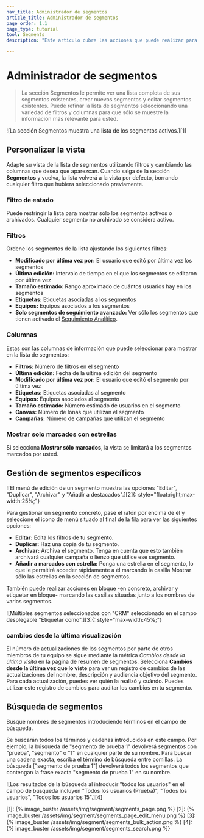 ```yaml
---
nav_title: Administrador de segmentos
article_title: Administrador de segmentos
page_order: 1.1
page_type: tutorial
tool: Segments
description: "Este artículo cubre las acciones que puede realizar para gestionar sus segmentos, como filtrar una lista de segmentos, crear segmentos y editar segmentos."

---
```


# Administrador de segmentos

> La sección Segmentos le permite ver una lista completa de sus segmentos existentes, crear nuevos segmentos y editar segmentos existentes. Puede refinar la lista de segmentos seleccionando una variedad de filtros y columnas para que sólo se muestre la información más relevante para usted.

![La sección Segmentos muestra una lista de los segmentos activos.][1]

## Personalizar la vista

Adapte su vista de la lista de segmentos utilizando filtros y cambiando las columnas que desea que aparezcan. Cuando salga de la sección **Segmentos** y vuelva, la lista volverá a la vista por defecto, borrando cualquier filtro que hubiera seleccionado previamente.

### Filtro de estado

Puede restringir la lista para mostrar sólo los segmentos activos o archivados. Cualquier segmento no archivado se considera activo.

### Filtros

Ordene los segmentos de la lista ajustando los siguientes filtros:
- **Modificado por última vez por:** El usuario que editó por última vez los segmentos
- **Última edición:** Intervalo de tiempo en el que los segmentos se editaron por última vez
- **Tamaño estimado:** Rango aproximado de cuántos usuarios hay en los segmentos
- **Etiquetas:** Etiquetas asociadas a los segmentos
- **Equipos:** Equipos asociados a los segmentos
- **Solo segmentos de seguimiento avanzado:** Ver sólo los segmentos que tienen activado el [Seguimiento Analítico]({{site.baseurl}}/user_guide/data_and_analytics/tracking/segment_analytics_tracking#segment-analytics-tracking).

### Columnas

Estas son las columnas de información que puede seleccionar para mostrar en la lista de segmentos:
- **Filtros:** Número de filtros en el segmento
- **Última edición:** Fecha de la última edición del segmento
- **Modificado por última vez por:** El usuario que editó el segmento por última vez
- **Etiquetas:** Etiquetas asociadas al segmento
- **Equipos:** Equipos asociados al segmento
- **Tamaño estimado:** Número estimado de usuarios en el segmento
- **Canvas:** Número de lonas que utilizan el segmento
- **Campañas:** Número de campañas que utilizan el segmento

### Mostrar solo marcados con estrellas

Si selecciona **Mostrar sólo marcados**, la vista se limitará a los segmentos marcados por usted.

## Gestión de segmentos específicos

![El menú de edición de un segmento muestra las opciones "Editar", "Duplicar", "Archivar" y "Añadir a destacados".][2]{: style="float:right;max-width:25%;"}

Para gestionar un segmento concreto, pase el ratón por encima de él y seleccione el icono de menú situado al final de la fila para ver las siguientes opciones:
- **Editar:** Edita los filtros de tu segmento.
- **Duplicar:** Haz una copia de tu segmento.
- **Archivar:** Archiva el segmento. Tenga en cuenta que esto también archivará cualquier campaña o lienzo que utilice ese segmento.
- **Añadir a marcados con estrella:** Ponga una estrella en el segmento, lo que le permitirá acceder rápidamente a él marcando la casilla Mostrar sólo las estrellas en la sección de segmentos.
 
También puede realizar acciones en bloque -en concreto, archivar y etiquetar en bloque- marcando las casillas situadas junto a los nombres de varios segmentos.

![Múltiples segmentos seleccionados con "CRM" seleccionado en el campo desplegable "Etiquetar como".][3]{: style="max-width:45%;"}

### cambios desde la última visualización

El número de actualizaciones de los segmentos por parte de otros miembros de tu equipo se sigue mediante la métrica *Cambios desde la última visita* en la página de resumen de segmentos. Selecciona **Cambios desde la última vez que lo viste** para ver un registro de cambios de las actualizaciones del nombre, descripción y audiencia objetivo del segmento. Para cada actualización, puedes ver quién la realizó y cuándo. Puedes utilizar este registro de cambios para auditar los cambios en tu segmento.

## Búsqueda de segmentos
Busque nombres de segmentos introduciendo términos en el campo de búsqueda. 

Se buscarán todos los términos y cadenas introducidos en este campo. Por ejemplo, la búsqueda de "segmento de prueba 1" devolverá segmentos con "prueba", "segmento" o "1" en cualquier parte de su nombre. Para buscar una cadena exacta, escriba el término de búsqueda entre comillas. La búsqueda ["segmento de prueba 1"] devolverá todos los segmentos que contengan la frase exacta "segmento de prueba 1" en su nombre.

![Los resultados de la búsqueda al introducir "todos los usuarios" en el campo de búsqueda incluyen "Todos los usuarios (Prueba)", "Todos los usuarios", "Todos los usuarios 15".][4]

[1]: {% image_buster /assets/img/segment/segments_page.png %}
[2]: {% image_buster /assets/img/segment/segments_page_edit_menu.png %}
[3]: {% image_buster /assets/img/segment/segments_bulk_action.png %}
[4]: {% image_buster /assets/img/segment/segments_search.png %}